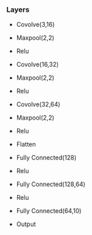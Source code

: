 ### Layers

- Covolve(3,16)
- Maxpool(2,2)
- Relu
- Covolve(16,32)
- Maxpool(2,2)
- Relu
- Covolve(32,64)
- Maxpool(2,2)
- Relu

- Flatten

- Fully Connected(128)
- Relu
- Fully Connected(128,64)
- Relu
- Fully Connected(64,10)
- Output